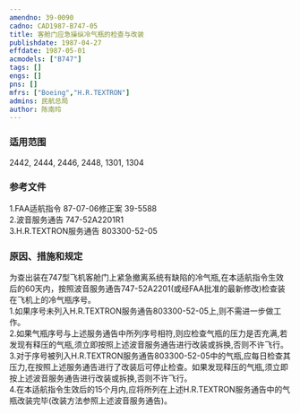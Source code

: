 ```yaml
---
amendno: 39-0090  
cadno: CAD1987-B747-05  
title: 客舱门应急操纵冷气瓶的检查与改装  
publishdate: 1987-04-27  
effdate: 1987-05-01  
acmodels: ["B747"]  
tags: []  
engs: []  
pns: []  
mfrs: ["Boeing","H.R.TEXTRON"]  
admins: 民航总局  
author: 陈南玲  
---
```

  
### 适用范围  
2442, 2444, 2446, 2448, 1301, 1304  
  
<!--more-->  
### 参考文件  
  1.FAA适航指令 87-07-06修正案 39-5588  
  2.波音服务通告 747-52A2201R1  
  3.H.R.TEXTRON服务通告 803300-52-05  
  
### 原因、措施和规定  

  为查出装在747型飞机客舱门上紧急撤离系统有缺陷的冷气瓶,在本适航指令生效后的60天内，按照波音服务通告747-52A2201(或经FAA批准的最新修改)检查装在飞机上的冷气瓶序号。  
  1.如果序号未列入H.R.TEXTRON服务通告803300-52-05上,则不需进一步做工作。  
  2.如果气瓶序号与上述服务通告中所列序号相符,则应检查气瓶的压力是否充满,若发现有释压的气瓶,须立即按照上述波音服务通告进行改装或拆换,否则不许飞行。  
  3.对于序号被列入H.R.TEXTRON服务通告803300-52-05中的气瓶,应每日检查其压力,在按照上述服务通告进行了改装后可停止检查。如果发现释压的气瓶,须立即按上述波音服务通告进行改装或拆换,否则不许飞行。  
  4.在本适航指令生效后的15个月内,应将所列在上述H.R.TEXTRON服务通告中的气瓶改装完毕(改装方法参照上述波音服务通告)。   

